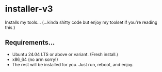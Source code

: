 # installer-v3
Installs my tools... (...kinda shitty code but enjoy my toolset if you're reading this.)

## Requirements...
* Ubuntu 24.04 LTS or above or variant. (Fresh install.)
* x86_64 (no arm sorry!)
* The rest will be installed for you. Just run, reboot, and enjoy.
